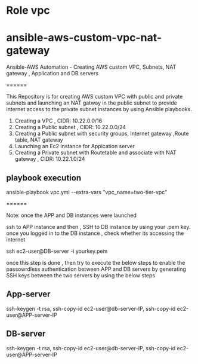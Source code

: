 Role vpc
=========

# ansible-aws-custom-vpc-nat-gateway
Ansible-AWS Automation - Creating AWS custom VPC, Subnets, NAT gateway , Application and DB servers

======

This Repository is for creating AWS custom VPC with public and private subnets and launching an NAT gatway in the public subnet to provide internet access to the private subnet instances by using Ansible playbooks.

1. Creating a VPC , CIDR: 10.22.0.0/16
2. Creating a Public subnet , CIDR: 10.22.0.0/24
3. Creating a Public subnet with security groups, Internet gateway ,Route table, NAT gateway
4. Launching an Ec2 instance for Appication server
5. Creating a Private subnet with Routetable and associate with NAT gateway , CIDR: 10.22.1.0/24

playbook execution
------------------

ansible-playbook vpc.yml --extra-vars "vpc_name=two-tier-vpc"

======

Note:
once the APP and DB instances were launched

ssh to APP instance and then , SSH to DB instance by using your .pem key.
once you logged in to the DB instance , check whether its accessing the internet

ssh ec2-user@DB-server -i yourkey.pem

once this step is done , then try to execute the below steps to enable the passowrdless authentication between APP and DB servers by generating SSH keys between the two servers by using the below steps

App-server
----------
ssh-keygen -t rsa, ssh-copy-id ec2-user@db-server-IP, ssh-copy-id ec2-user@APP-server-IP

DB-server
---------
ssh-keygen -t rsa, ssh-copy-id ec2-user@db-server-IP, ssh-copy-id ec2-user@APP-server-IP
